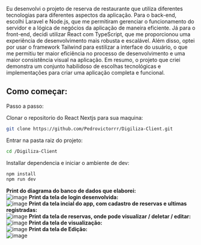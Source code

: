 
Eu desenvolvi o projeto de reserva de restaurante que utiliza diferentes tecnologias para diferentes aspectos da aplicação. Para o back-end, escolhi Laravel e Node.js, que me permitiram gerenciar o funcionamento do servidor e a lógica de negócios da aplicação de maneira eficiente. Já para o front-end, decidi utilizar React com TypeScript, que me proporcionou uma experiência de desenvolvimento mais robusta e escalável. Além disso, optei por usar o framework Tailwind para estilizar a interface do usuário, o que me permitiu ter maior eficiência no processo de desenvolvimento e uma maior consistência visual na aplicação. Em resumo, o projeto que criei demonstra um conjunto habilidoso de escolhas tecnológicas e implementações para criar uma aplicação completa e funcional.

## Como começar:

Passo a passo:

Clonar o repositorio do React Nextjs para sua maquina:
```bash
git clone https://github.com/Pedrovictorrr/Digiliza-Client.git
```
Entrar na pasta raiz do projeto:
```bash
cd /Digiliza-Client
```

Installar dependencia e iniciar o ambiente de dev:

```bash
npm install
npm run dev
```
<strong>Print do diagrama do banco de dados que elaborei:</strong><br>
![image](https://user-images.githubusercontent.com/82172897/235407938-9e209c4e-32fe-42aa-bcd9-9f40203f230d.png)
<strong>Print da tela de login desenvolvida:</strong><br>
![image](https://user-images.githubusercontent.com/82172897/235408385-de703b61-324f-4e67-a738-2b6febb5e372.png)
<strong>Print da tela incial do app, com cadastro de reservas e ultimas registradas:</strong><br>
![image](https://user-images.githubusercontent.com/82172897/235408313-c2a7d239-cc1a-4d5f-bce2-87713c767050.png)
<strong>Print da tela de reservas, onde pode visualizar / deletar / editar:</strong><br>
![image](https://user-images.githubusercontent.com/82172897/235408334-ec9546c5-800d-4d70-bee5-69516b464367.png)
<strong>Print da tela de visualização:</strong><br>
![image](https://user-images.githubusercontent.com/82172897/235408350-39f9f732-fa23-41b3-a176-23c5f46b9799.png)
<strong>Print da tela de Edição:</strong><br>
![image](https://user-images.githubusercontent.com/82172897/235408367-b65b6b8d-3c13-40bd-adcd-9211a62995b7.png)







